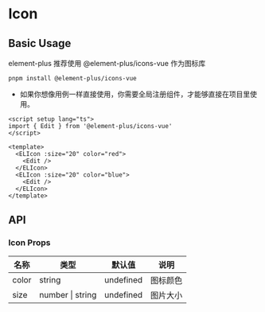 # Icon

## Basic Usage

element-plus 推荐使用 @element-plus/icons-vue 作为图标库

```
pnpm install @element-plus/icons-vue
```

- 如果你想像用例一样直接使用，你需要全局注册组件，才能够直接在项目里使用。

<script setup lang="ts">
import { Edit } from '@element-plus/icons-vue'
</script>

<ELIcon :size="20" color="red">
  <Edit />
</ELIcon>
<ELIcon :size="20" color="blue">
  <Edit />
</ELIcon>

```vue
<script setup lang="ts">
import { Edit } from '@element-plus/icons-vue'
</script>

<template>
  <ELIcon :size="20" color="red">
    <Edit />
  </ELIcon>
  <ELIcon :size="20" color="blue">
    <Edit />
  </ELIcon>
</template>
```

## API

### Icon Props

| 名称  | 类型             | 默认值    | 说明     |
| ----- | ---------------- | --------- | -------- |
| color | string           | undefined | 图标颜色 |
| size  | number \| string | undefined | 图片大小 |
